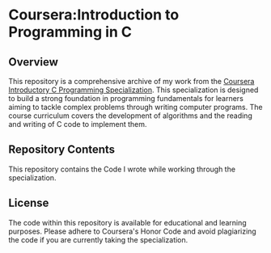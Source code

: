 # Coursera:Introduction to Programming in C

## Overview

This repository is a comprehensive archive of my work from the [Coursera Introductory C Programming Specialization](https://www.coursera.org/specializations/c-programming). This specialization is designed to build a strong foundation in programming fundamentals for learners aiming to tackle complex problems through writing computer programs. The course curriculum covers the development of algorithms and the reading and writing of C code to implement them.

## Repository Contents

This repository contains the Code I wrote while working through the specialization.

## License

The code within this repository is available for educational and learning purposes. Please adhere to Coursera's Honor Code and avoid plagiarizing the code if you are currently taking the specialization.
